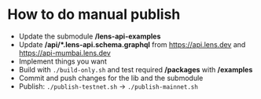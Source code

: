 # How to do manual publish

- Update the submodule **/lens-api-examples**
- Update **/api/*.lens-api.schema.graphql** from https://api.lens.dev and https://api-mumbai.lens.dev
- Implement things you want
- Build with `./build-only.sh` and test required **/packages** with **/examples**
- Commit and push changes for the lib and the submodule
- Publish: `./publish-testnet.sh` -> `./publish-mainnet.sh`